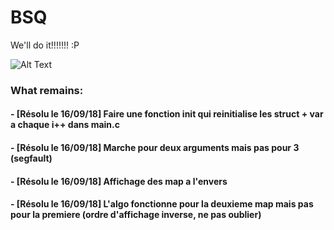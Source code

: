 # BSQ
We'll do it!!!!!!! :P

![Alt Text](https://media.giphy.com/media/b7f0X8Okk1uyk/giphy.gif)

### What remains:
#### - [Résolu le 16/09/18] Faire une fonction init qui reinitialise les struct + var a chaque i++ dans main.c
#### - [Résolu le 16/09/18] Marche pour deux arguments mais pas pour 3 (segfault)
#### - [Résolu le 16/09/18] Affichage des map a l'envers
#### - [Résolu le 16/09/18] L'algo fonctionne pour la deuxieme map mais pas pour la premiere (ordre d'affichage inverse, ne pas oublier)

